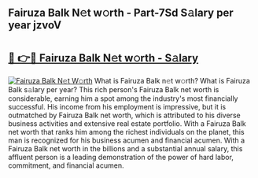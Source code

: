## Fairuza Balk N𝚎t w𝚘rth - Part-7Sd S𝚊lary per year jzvoV

# <h2><a href="http://gc1z56x.nevu.top/?p=Fairuza+Balk">🔗 👉🔴 Fairuza Balk N𝚎t w𝚘rth - S𝚊lary</a></h2>

[![Fairuza Balk N𝚎t W𝚘rth](https://i.imgur.com/Oavwk0R.jpeg)](http://gc1z56x.nevu.top/?p=Fairuza+Balk)
What is Fairuza Balk n𝚎t w𝚘rth? What is Fairuza Balk s𝚊lary per year?
This rich person's Fairuza Balk net worth is considerable, earning him a spot among the industry's most financially successful. His income from his employment is impressive, but it is outmatched by Fairuza Balk net worth, which is attributed to his diverse business activities and extensive real estate portfolio. With a Fairuza Balk net worth that ranks him among the richest individuals on the planet, this man is recognized for his business acumen and financial acumen. With a Fairuza Balk net worth in the billions and a substantial annual salary, this affluent person is a leading demonstration of the power of hard labor, commitment, and financial acumen.

